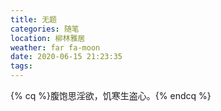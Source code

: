 ```yaml
---
title: 无题
categories: 随笔
location: 柳林雅居
weather: far fa-moon
date: 2020-06-15 21:23:35
tags:
---
```

{% cq %}腹饱思淫欲，饥寒生盗心。{% endcq %}